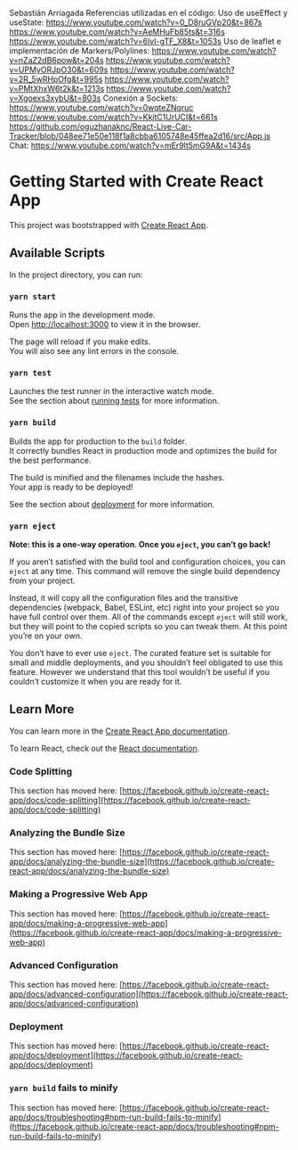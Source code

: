 
Sebastián Arriagada
Referencias utilizadas en el código:
Uso de useEffect y useState:
https://www.youtube.com/watch?v=0_D8ruGVp20&t=867s
https://www.youtube.com/watch?v=AeMHuFb85ts&t=316s
https://www.youtube.com/watch?v=6lvI-gTF_X8&t=1053s
Uso de leaflet e implementación de Markers/Polylines:
https://www.youtube.com/watch?v=nZaZ2dB6pow&t=204s
https://www.youtube.com/watch?v=UPMyORJpO30&t=609s
https://www.youtube.com/watch?v=2R_5wRHpOfg&t=995s
https://www.youtube.com/watch?v=PMtXhxW6t2k&t=1213s
https://www.youtube.com/watch?v=Xgoexs3xybU&t=803s
Conexión a Sockets:
https://www.youtube.com/watch?v=0wqteZNqruc
https://www.youtube.com/watch?v=KkjtC1UrUCI&t=661s
https://github.com/oguzhanaknc/React-Live-Car-Tracker/blob/048ee71e50e118f1a8cbba6105748e45ffea2d16/src/App.js
Chat:
https://www.youtube.com/watch?v=mEr9lt5mG9A&t=1434s

# Getting Started with Create React App

This project was bootstrapped with [Create React App](https://github.com/facebook/create-react-app).

## Available Scripts

In the project directory, you can run:

### `yarn start`

Runs the app in the development mode.\
Open [http://localhost:3000](http://localhost:3000) to view it in the browser.

The page will reload if you make edits.\
You will also see any lint errors in the console.

### `yarn test`

Launches the test runner in the interactive watch mode.\
See the section about [running tests](https://facebook.github.io/create-react-app/docs/running-tests) for more information.

### `yarn build`

Builds the app for production to the `build` folder.\
It correctly bundles React in production mode and optimizes the build for the best performance.

The build is minified and the filenames include the hashes.\
Your app is ready to be deployed!

See the section about [deployment](https://facebook.github.io/create-react-app/docs/deployment) for more information.

### `yarn eject`

**Note: this is a one-way operation. Once you `eject`, you can’t go back!**

If you aren’t satisfied with the build tool and configuration choices, you can `eject` at any time. This command will remove the single build dependency from your project.

Instead, it will copy all the configuration files and the transitive dependencies (webpack, Babel, ESLint, etc) right into your project so you have full control over them. All of the commands except `eject` will still work, but they will point to the copied scripts so you can tweak them. At this point you’re on your own.

You don’t have to ever use `eject`. The curated feature set is suitable for small and middle deployments, and you shouldn’t feel obligated to use this feature. However we understand that this tool wouldn’t be useful if you couldn’t customize it when you are ready for it.

## Learn More

You can learn more in the [Create React App documentation](https://facebook.github.io/create-react-app/docs/getting-started).

To learn React, check out the [React documentation](https://reactjs.org/).

### Code Splitting

This section has moved here: [https://facebook.github.io/create-react-app/docs/code-splitting](https://facebook.github.io/create-react-app/docs/code-splitting)

### Analyzing the Bundle Size

This section has moved here: [https://facebook.github.io/create-react-app/docs/analyzing-the-bundle-size](https://facebook.github.io/create-react-app/docs/analyzing-the-bundle-size)

### Making a Progressive Web App

This section has moved here: [https://facebook.github.io/create-react-app/docs/making-a-progressive-web-app](https://facebook.github.io/create-react-app/docs/making-a-progressive-web-app)

### Advanced Configuration

This section has moved here: [https://facebook.github.io/create-react-app/docs/advanced-configuration](https://facebook.github.io/create-react-app/docs/advanced-configuration)

### Deployment

This section has moved here: [https://facebook.github.io/create-react-app/docs/deployment](https://facebook.github.io/create-react-app/docs/deployment)

### `yarn build` fails to minify

This section has moved here: [https://facebook.github.io/create-react-app/docs/troubleshooting#npm-run-build-fails-to-minify](https://facebook.github.io/create-react-app/docs/troubleshooting#npm-run-build-fails-to-minify)
